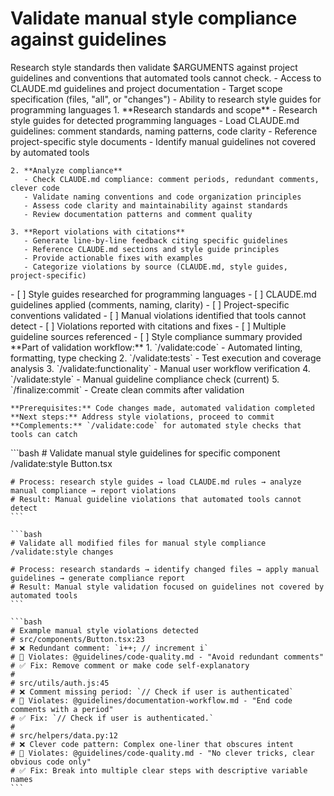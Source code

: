 # Validate manual style compliance against guidelines

<instructions>
  <context>
    Research style standards then validate $ARGUMENTS against project guidelines and conventions that automated tools cannot check.
  </context>

  <requirements>
    - Access to CLAUDE.md guidelines and project documentation
    - Target scope specification (files, "all", or "changes")
    - Ability to research style guides for programming languages
  </requirements>

  <execution>
    1. **Research standards and scope**
       - Research style guides for detected programming languages
       - Load CLAUDE.md guidelines: comment standards, naming patterns, code clarity
       - Reference project-specific style documents
       - Identify manual guidelines not covered by automated tools

    2. **Analyze compliance**
       - Check CLAUDE.md compliance: comment periods, redundant comments, clever code
       - Validate naming conventions and code organization principles
       - Assess code clarity and maintainability against standards
       - Review documentation patterns and comment quality

    3. **Report violations with citations**
       - Generate line-by-line feedback citing specific guidelines
       - Reference CLAUDE.md sections and style guide principles
       - Provide actionable fixes with examples
       - Categorize violations by source (CLAUDE.md, style guides, project-specific)
  </execution>

  <validation>
    - [ ] Style guides researched for programming languages
    - [ ] CLAUDE.md guidelines applied (comments, naming, clarity)
    - [ ] Project-specific conventions validated
    - [ ] Manual violations identified that tools cannot detect
    - [ ] Violations reported with citations and fixes
    - [ ] Multiple guideline sources referenced
    - [ ] Style compliance summary provided
  </validation>

  <workflow>
    **Part of validation workflow:**
    1. `/validate:code` - Automated linting, formatting, type checking
    2. `/validate:tests` - Test execution and coverage analysis
    3. `/validate:functionality` - Manual user workflow verification
    4. `/validate:style` - Manual guideline compliance check (current)
    5. `/finalize:commit` - Create clean commits after validation

    **Prerequisites:** Code changes made, automated validation completed
    **Next steps:** Address style violations, proceed to commit
    **Complements:** `/validate:code` for automated style checks that tools can catch
  </workflow>

  <examples>
    ```bash
    # Validate manual style guidelines for specific component
    /validate:style Button.tsx

    # Process: research style guides → load CLAUDE.md rules → analyze manual compliance → report violations
    # Result: Manual guideline violations that automated tools cannot detect
    ```

    ```bash
    # Validate all modified files for manual style compliance
    /validate:style changes

    # Process: research standards → identify changed files → apply manual guidelines → generate compliance report
    # Result: Manual style validation focused on guidelines not covered by automated tools
    ```

    ```bash
    # Example manual style violations detected
    # src/components/Button.tsx:23
    # ❌ Redundant comment: `i++; // increment i`
    # 📖 Violates: @guidelines/code-quality.md - "Avoid redundant comments"
    # ✅ Fix: Remove comment or make code self-explanatory
    #
    # src/utils/auth.js:45
    # ❌ Comment missing period: `// Check if user is authenticated`
    # 📖 Violates: @guidelines/documentation-workflow.md - "End code comments with a period"
    # ✅ Fix: `// Check if user is authenticated.`
    #
    # src/helpers/data.py:12
    # ❌ Clever code pattern: Complex one-liner that obscures intent
    # 📖 Violates: @guidelines/code-quality.md - "No clever tricks, clear obvious code only"
    # ✅ Fix: Break into multiple clear steps with descriptive variable names
    ```

  </examples>
</instructions>
